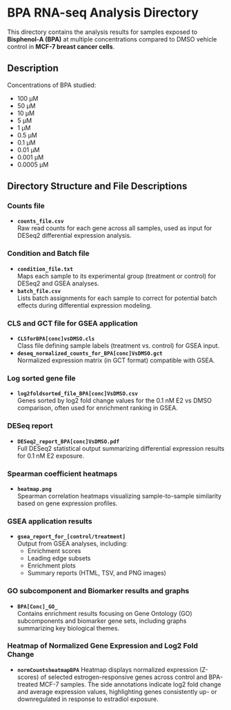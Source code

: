 # BPA RNA-seq Analysis Directory

This directory contains the analysis results for samples exposed to **Bisphenol-A (BPA)** at multiple concentrations compared to DMSO vehicle control in **MCF-7 breast cancer cells**.

## Description
Concentrations of BPA studied:
- 100 μM
- 50 μM
- 10 μM
- 5 μM
- 1 μM
- 0.5 μM
- 0.1 μM
- 0.01 μM
- 0.001 μM
- 0.0005 μM

## Directory Structure and File Descriptions

### Counts file
- **`counts_file.csv`**  
  Raw read counts for each gene across all samples, used as input for DESeq2 differential expression analysis.

### Condition and Batch file
- **`condition_file.txt`**  
  Maps each sample to its experimental group (treatment or control) for DESeq2 and GSEA analyses.
- **`batch_file.csv`**  
  Lists batch assignments for each sample to correct for potential batch effects during differential expression modeling.

### CLS and GCT file for GSEA application
- **`CLSforBPA[conc]vsDMSO.cls`**  
  Class file defining sample labels (treatment vs. control) for GSEA input.
- **`deseq_normalized_counts_for_BPA[conc]VsDMSO.gct`**  
  Normalized expression matrix (in GCT format) compatible with GSEA.

### Log sorted gene file
- **`log2foldsorted_file_BPA[conc]VsDMSO.csv`**  
  Genes sorted by log2 fold change values for the 0.1 nM E2 vs DMSO comparison, often used for enrichment ranking in GSEA.

### DESeq report
- **`DESeq2_report_BPA[conc]VsDMSO.pdf`**  
  Full DESeq2 statistical output summarizing differential expression results for 0.1 nM E2 exposure.

### Spearman coefficient heatmaps
- **`heatmap.png`**  
  Spearman correlation heatmaps visualizing sample-to-sample similarity based on gene expression profiles.

### GSEA application results
- **`gsea_report_for_[control/treatment]`**  
  Output from GSEA analyses, including:
  - Enrichment scores
  - Leading edge subsets
  - Enrichment plots
  - Summary reports (HTML, TSV, and PNG images)

### GO subcomponent and Biomarker results and graphs
- **`BPA[Conc]_GO_`**  
  Contains enrichment results focusing on Gene Ontology (GO) subcomponents and biomarker gene sets, including graphs summarizing key biological themes.

### Heatmap of Normalized Gene Expression and Log2 Fold Change
- **`normCountsheatmapBPA`** 
Heatmap displays normalized expression (Z-scores) of selected estrogen-responsive genes across control and BPA-treated MCF-7 samples. The side annotations indicate log2 fold change and average expression values, highlighting genes consistently up- or downregulated in response to estradiol exposure.
